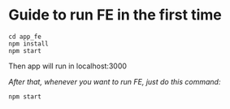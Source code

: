 # Guide to run FE in the first time

```
cd app_fe
npm install
npm start
```

Then app will run in localhost:3000

*After that, whenever you want to run FE, just do this command:*
```
npm start
```
